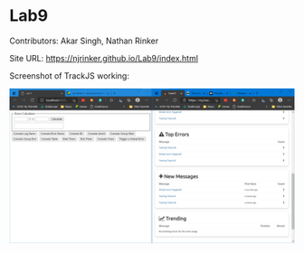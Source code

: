 # Lab9

 Contributors: Akar Singh, Nathan Rinker

 Site URL: https://njrinker.github.io/Lab9/index.html

 Screenshot of TrackJS working:

 ![TrackJS](trackjs.png)